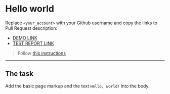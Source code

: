 # Hello world
Replace `<your_account>` with your Github username and copy the links to Pull Request description:
- [DEMO LINK](https://yura-atamaniuk.github.io/layout_hello-world/)
- [TEST REPORT LINK](https://yura-atamaniuk.github.io/layout_hello-world/report/html_report/)

> Follow [this instructions](https://mate-academy.github.io/layout_task-guideline/#how-to-solve-the-layout-tasks-on-github)
___

## The task
Add the basic page markup and the text `Hello, world!` into the body.
